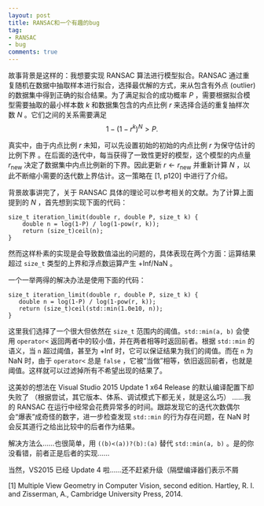 ```yaml
---
layout: post
title: RANSAC和一个有趣的bug
tag:
- RANSAC
- bug
comments: true
---
```


故事背景是这样的：我想要实现 RANSAC 算法进行模型拟合。RANSAC 通过重复随机在数据中抽取样本进行拟合，选择最优解的方式，来从包含有外点 (outlier) 的数据集中得到正确的拟合结果。为了满足拟合的成功概率 $P$ ，需要根据拟合模型需要抽取的最小样本数 $k$ 和数据集包含的内点比例 $r$ 来选择合适的重复抽样次数 $N$ 。它们之间的关系需要满足
$$
1-(1-r^k)^N > P.
$$

真实中，由于内点比例 $r$ 未知，可以先设置初始的初始的内点比例 $r$ 为保守估计的比例下界 。在后面的迭代中，每当获得了一致性更好的模型，这个模型的内点量 $r_{\text{new}}$ 决定了数据集中内点比例新的下界。因此更新 $r\gets r_{\text{new}}$ 并重新计算 $N$ ，以此不断缩小需要的迭代数上界估计。这一策略在 [1, p120] 中进行了介绍。

背景故事讲完了，关于 RANSAC 具体的理论可以参考相关的文献。为了计算上面提到的 $N$ ，首先想到实现下面的代码：

```
size_t iteration_limit(double r, double P, size_t k) {
    double n = log(1-P) / log(1-pow(r, k));
    return (size_t)ceil(n);
}
```

然而这样朴素的实现是会导致数值溢出的问题的，具体表现在两个方面：运算结果超过 `size_t` 类型的上界和浮点数运算产生 +Inf/NaN 。

一个一举两得的解决办法是使用下面的代码：

```
size_t iteration_limit(double r, double P, size_t k) {
   double n = log(1-P) / log(1-pow(r, k));
   return (size_t)ceil(std::min(1.0e10, n));
}
```

这里我们选择了一个很大但依然在 `size_t` 范围内的阈值。`std::min(a, b)` 会使用 `operator<` 返回两者中的较小值，并在两者相等时返回前者。根据 `std::min` 的语义，当 `n` 超过阈值，甚至为 +Inf 时，它可以保证结果为我们的阈值。而在 `n` 为 NaN 时，由于 `operator<` 总是 `false` ，它被“当做”相等，依旧返回前者，也就是阈值。这样就可以过滤掉所有不希望出现的结果了。

这美妙的想法在 Visual Studio 2015 Update 1 x64 Release 的默认编译配置下却失败了 （根据尝试，其它版本、体系、调试模式下都无关，就是这么巧） ……我的 RANSAC 在运行中经常会花费异常多的时间。跟踪发现它的迭代次数偶尔会“爆表”成奇怪的数字，进一步检查发现 `std::min` 的行为存在问题，在 NaN 时会反其道行之给出比较中的后者作为结果。

解决方法么……也很简单，用 `((b)<(a))?(b):(a)` 替代 `std::min(a, b)` 。是的你没看错，前者正是后者的实现……

当然，VS2015 已经 Update 4 啦……还不赶紧升级（隔壁编译器们表示不屑

[1] Multiple View Geometry in Computer Vision, second edition. Hartley, R. I. and Zisserman, A., Cambridge University Press, 2014.